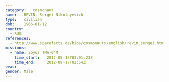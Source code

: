 ```yaml
---
category:	cosmonaut
name:	REVIN, Sergei Nikolayevich 
type:	civilian
dob:	1966-01-12
country:
  - RUS
references:
  - http://www.spacefacts.de/bios/cosmonauts/english/revin_sergei.htm
missions:
  - name: Soyuz TMA-04M
    time_start:   2012-05-15T03:01:23Z
    time_end:     2012-09-17T02:54Z
evas:
gender:	Male
---
```


